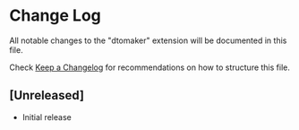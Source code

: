 # Change Log
All notable changes to the "dtomaker" extension will be documented in this file.

Check [Keep a Changelog](http://keepachangelog.com/) for recommendations on how to structure this file.

## [Unreleased]
- Initial release